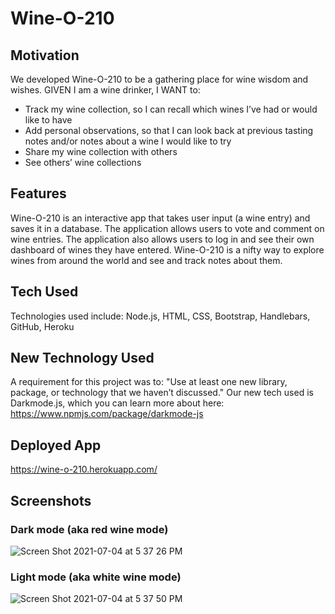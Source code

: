 # Wine-O-210

## Motivation
We developed Wine-O-210 to be a gathering place for wine wisdom and wishes. GIVEN I am a wine drinker, I WANT to:
* Track my wine collection, so I can recall which wines I’ve had or would like to have
* Add personal observations, so that I can look back at previous tasting notes and/or notes about a wine I would like to try
* Share my wine collection with others
* See others’ wine collections

## Features
Wine-O-210 is an interactive app that takes user input (a wine entry) and saves it in a database. The application allows users to vote and comment on wine entries. The application also allows users to log in and see their own dashboard of wines they have entered. Wine-O-210 is a nifty way to explore wines from around the world and see and track notes about them.

## Tech Used
Technologies used include: Node.js, HTML, CSS, Bootstrap, Handlebars, GitHub, Heroku

## New Technology Used
A requirement for this project was to: "Use at least one new library, package, or technology that we haven’t discussed." Our new tech used is Darkmode.js, which you can learn more about here: https://www.npmjs.com/package/darkmode-js

## Deployed App
https://wine-o-210.herokuapp.com/

## Screenshots
### Dark mode (aka red wine mode)
![Screen Shot 2021-07-04 at 5 37 26 PM](https://user-images.githubusercontent.com/79061264/124404305-42be6300-dcef-11eb-96f8-5712a3865bb9.png)

### Light mode (aka white wine mode)
![Screen Shot 2021-07-04 at 5 37 50 PM](https://user-images.githubusercontent.com/79061264/124404317-494cda80-dcef-11eb-850e-35015d8c5bea.png)
